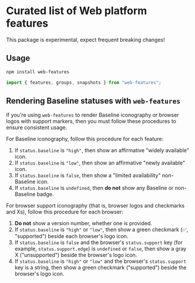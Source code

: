# Curated list of Web platform features

This package is experimental, expect frequent breaking changes!

## Usage

```sh
npm install web-features
```

```js
import { features, groups, snapshots } from "web-features";
```

## Rendering Baseline statuses with `web-features`

If you're using `web-features` to render Baseline iconography or browser logos with support markers, then you must follow these procedures to ensure consistent usage.

For Baseline iconography, follow this procedure for each feature:

1. If `status.baseline` is `"high"`, then show an affirmative "widely available" icon.
1. If `status.baseline` is `"low"`, then show an affirmative "newly available" icon.
1. If `status.baseline` is `false`, then show a "limited availability" non-Baseline icon.
1. If `status.baseline` is `undefined`, then **do not** show any Baseline or non-Baseline badge.

For browser support iconography (that is, browser logos and checkmarks and Xs), follow this procedure for each browser:

1. **Do not** show a version number, whether one is provided.
1. If `status.baseline` is `"high"` or `"low"`, then show a green checkmark (✅, "supported") beside each browser's logo icon.
1. If `status.baseline` is `false` and the browser's `status.support` key (for example, `status.support.edge`) is `undefined` or `false`, then show a gray X ("unsupported") beside the browser's logo icon.
1. If `status.baseline` is `"high"` or `"low"` and the browser's `status.support` key is a string, then show a green checkmark ("supported") beside the browser's logo icon.
